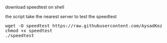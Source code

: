download speedtest on shell

the script take the nearest server to test the speedtest 
<pre>
wget -O speedtest https://raw.githubusercontent.com/AysadKozanoglu/shell_speedtest/master/speedtest
chmod +x speedtest
./speedtest
</pre>



